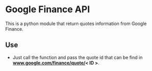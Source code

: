 # Google Finance API

This is a python module that return quotes information from Google Finance.

## Use

- Just call the function and pass the quote id that can be find in **www.google.com/finance/quote/< ID >**.
